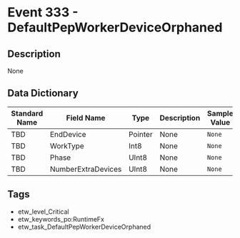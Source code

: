 # Event 333 - DefaultPepWorkerDeviceOrphaned

## Description
None

## Data Dictionary
|Standard Name|Field Name|Type|Description|Sample Value|
|---|---|---|---|---|
|TBD|EndDevice|Pointer|None|`None`|
|TBD|WorkType|Int8|None|`None`|
|TBD|Phase|UInt8|None|`None`|
|TBD|NumberExtraDevices|UInt8|None|`None`|

## Tags
* etw_level_Critical
* etw_keywords_po:RuntimeFx
* etw_task_DefaultPepWorkerDeviceOrphaned